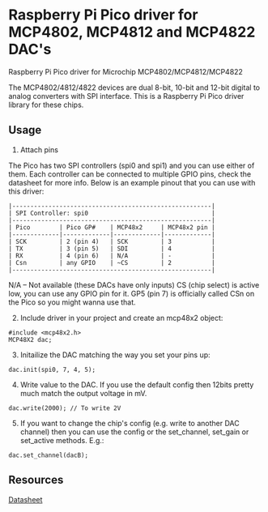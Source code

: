 # Raspberry Pi Pico driver for MCP4802, MCP4812 and MCP4822 DAC's

Raspberry Pi Pico driver for Microchip MCP4802/MCP4812/MCP4822

The MCP4802/4812/4822 devices are dual 8-bit, 10-bit and 12-bit digital to
analog converters with SPI interface. This is a Raspberry Pi Pico driver library 
for these chips.


## Usage

1. Attach pins

The Pico has two SPI controllers (spi0 and spi1) and you can use either of 
them. Each controller can be connected to multiple GPIO pins, check the 
datasheet for more info. Below is an example pinout that you can use with 
this driver:

```
|-------------------------------------------------------|
| SPI Controller: spi0                                  |
|-------------------------------------------------------|
| Pico        | Pico GP#    | MCP48x2     | MCP48x2 pin |
|-------------|-------------|-------------|-------------|
| SCK         | 2 (pin 4)   | SCK         | 3           |
| TX          | 3 (pin 5)   | SDI         | 4           |
| RX          | 4 (pin 6)   | N/A         | -           |
| Csn         | any GPIO    | ~CS         | 2           |
|-------------------------------------------------------|
```

N/A – Not available (these DACs have only inputs)
CS (chip select) is active low, you can use any GPIO pin for it. GP5
(pin 7) is officially called CSn on the Pico so you might wanna use that.

2. Include driver in your project and create an mcp48x2 object:

```
#include <mcp48x2.h>
MCP48X2 dac;
```

3. Initailize the DAC matching the way you set your pins up:

```
dac.init(spi0, 7, 4, 5);
```

4. Write value to the DAC. If you use the default config then 12bits pretty much 
match the output voltage in mV.

```
dac.write(2000); // To write 2V
```

5. If you want to change the chip's config (e.g. write to another DAC channel) 
then you can use the config or the set_channel, set_gain or set_active methods. 
E.g.:

```
dac.set_channel(dacB);
```

## Resources
[Datasheet](https://ww1.microchip.com/downloads/en/DeviceDoc/20002249B.pdf)

